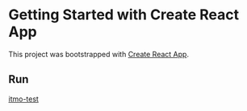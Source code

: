 # Getting Started with Create React App

This project was bootstrapped with [Create React App](https://github.com/facebook/create-react-app).

## Run

[itmo-test](https://snegiry.art/itmo-test)
